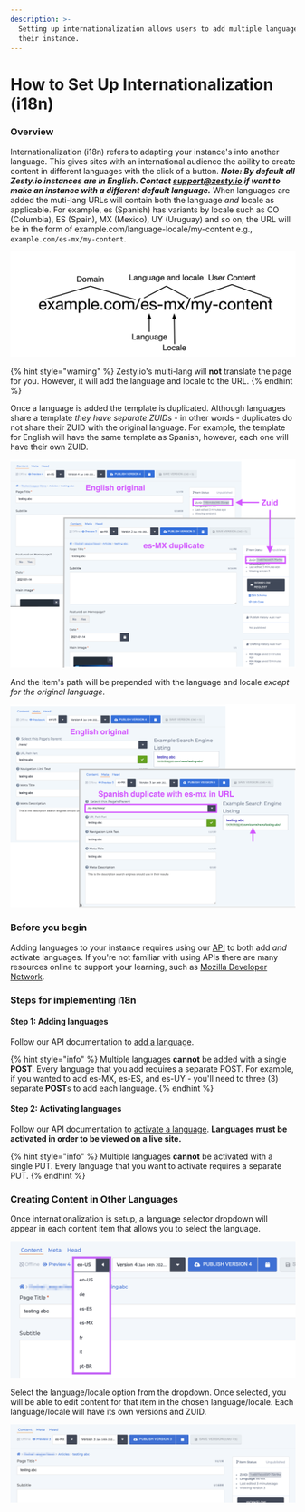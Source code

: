 ```yaml
---
description: >-
  Setting up internationalization allows users to add multiple languages to
  their instance.
---
```


# How to Set Up Internationalization \(i18n\)

### Overview

Internationalization \(i18n\) refers to adapting your instance's into another language. This gives sites with an international audience the ability to create content in different languages with the click of a button. _**Note: By default all Zesty.io instances are in English. Contact support@zesty.io if want to make an instance with a different default language.**_  When languages are added the muti-lang URLs will contain both the language _and_ locale as applicable. For example, es \(Spanish\) has variants by locale such as CO \(Columbia\), ES \(Spain\), MX \(Mexico\), UY \(Uruguay\) and so on; the URL will be in the form of example.com/language-locale/my-content e.g., `example.com/es-mx/my-content`.

![Example URL structure in internationalization.](../.gitbook/assets/i18n-domain-paths.png)

{% hint style="warning" %}
Zesty.io's multi-lang will **not** translate the page for you. However, it will add the language and locale to the URL.
{% endhint %}

Once a language is added the template is duplicated. Although languages share a template _they have separate ZUIDs_ - in other words - duplicates do not share their ZUID with the original language. For example, the template for English will have the same template as Spanish, however, each one will have their own ZUID. 

![Content is duplicated when languages are added.](../.gitbook/assets/01a-duplicated-content.png)

 And the item's path will be prepended with the language and locale _except for the original language_.

![Languages \(except original\) are prepended with language and locale.](../.gitbook/assets/02b-lang-locale-paths.png)

### Before you begin 

Adding languages to your instance requires using our [API](https://zesty.org/getting-started/i18n-multi-language) to both add _and_ activate languages. If you're not familiar with using APIs there are many resources online to support your learning, such as [Mozilla Developer Network](https://developer.mozilla.org/en-US/docs/Learn/JavaScript/Client-side_web_APIs/Introduction).

### **Steps for implementing i18n**

#### **Step 1: Adding languages**

Follow our API documentation to [add a language](https://zesty.org/getting-started/i18n-multi-language#adding-a-language).

{% hint style="info" %}
Multiple languages **cannot** be added with a single **POST**. Every language that you add requires a separate POST. For example, if you wanted to add es-MX, es-ES, and es-UY - you'll need to three \(3\) separate **POST**s to add each language.
{% endhint %}

#### **Step 2: Activating languages**

Follow our API documentation to [activate a language](https://zesty.org/getting-started/i18n-multi-language#activating-a-language). **Languages must be activated in order to be viewed on a live site.**

{% hint style="info" %}
Multiple languages **cannot** be activated with a single PUT. Every language that you want to activate requires a separate PUT.
{% endhint %}

### **Creating Content in Other Languages**

Once internationalization is setup, a language selector dropdown will appear in each content item that allows you to select the language.

![Select the content&apos;s language through this dropdown.](../.gitbook/assets/05-i18n-language-select-dropdown.png)

Select the language/locale option from the dropdown. Once selected, you will be able to edit content for that item in the chosen language/locale. Each language/locale will have its own versions and ZUID.

![Content editing views are duplicated on a per-language basis.](../.gitbook/assets/06-i18n-es-mx-editing-content.png)

